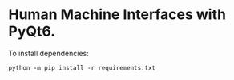 # Human Machine Interfaces with PyQt6.

To install dependencies:

```shell
python -m pip install -r requirements.txt
```
